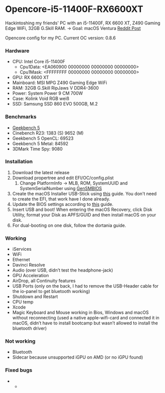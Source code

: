 # Opencore-i5-11400F-RX6600XT
Hackintoshing my friends' PC with an i5-11400F, RX 6600 XT, Z490 Gaming Edge WiFi, 32GB G.Skill RAM. → Goal: macOS Ventura
[Reddit Post](https://www.reddit.com/r/hackintosh/comments/wfdymc/success_monterey_on_i5_11400f_msi_z490_mpg_edge/)

Opencore config for my PC.
Current OC version: 0.8.6

### Hardware
- CPU: Intel Core i5-11400F
    - Cpu1Data: <EA060900 00000000 00000000 00000000>
    - Cpu1Mask: <FFFFFFFF 00000000 00000000 00000000>
- GPU: RX 6600 XT
- Mainboard: MSI MPG Z490 Gaming Edge WiFi
- RAM: 32GB G.Skill RipJaws V DDR4-3600
- Power: System Power 9 CM 700W
- Case: Kolink Void RGB weiß
- SSD: Samsung SSD 860 EVO 500GB, M.2


### Benchmarks
- [Geekbench 5](https://browser.geekbench.com/v5/cpu/16321404)
- Cinebench R23: 1383 (S) 9652 (M)
- Geekbench 5 OpenCL: 69523
- Geekbench 5 Metal: 84592
- 3DMark Time Spy: 9080

### Installation
1. Download the latest release
2. Download propertree and edit EFI/OC/config.plist
    1. Change PlatformInfo -> MLB, ROM, SystemUUID and SystemSerialNumber using [GenSMBIOS](https://github.com/corpnewt/GenSMBIOS)
3. Create the macOS Installer USB-Stick using [this](https://dortania.github.io/OpenCore-Install-Guide/installer-guide/) guide. You don't need to create the EFI, that work have I done already. 
4. Update the BIOS settings according to [this](https://dortania.github.io/OpenCore-Install-Guide/config.plist/coffee-lake.html#intel-bios-settings) guide. 
5. Insert USB and boot! When entering the macOS Recovery, click Disk Utility, format your Disk as APFS/GUID and then install macOS on your disk.
6. For dual-booting on one disk, follow the dortania guide.

### Working
- iServices
- WiFi
- Ethernet
- Davinci Resolve
- Audio (over USB, didn’t test the headphone-jack)
- GPU Acceleration
- AirDrop, all Continuity features
- USB Ports (only on the back, I had to remove the USB-Header cable for the io-panel to get bluetooth working)
- Shutdown and Restart
- CPU temp
- Xcode
- Magic Keyboard and Mouse working in Bios, Windows and macOS without reconnecting (used a native apple-wifi-card and connected it in macOS, didn’t have to install bootcamp but wasn’t allowed to install the bluetooth driver)


### Not working
- Bluetooth
- Sidecar because unsupported iGPU on AMD (or no iGPU found)

### Fixed bugs
- -

